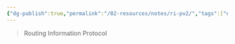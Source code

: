 ```yaml
---
{"dg-publish":true,"permalink":"/02-resources/notes/ri-pv2/","tags":["netzwerk/protocol"],"noteIcon":"","updated":"2025-08-26T16:35:07.000+02:00"}
---
```


> Routing Information Protocol